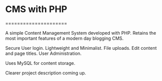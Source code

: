 # CMS with PHP
=====================

A simple Content Management System developed with PHP. Retains the  most important features of a modern day blogging CMS.

Secure User login.
Lightweight and Minimalist. 
File uploads.
Edit content and page titles.
User Administration.

Uses MySQL for content storage.

Clearer project description coming up.
